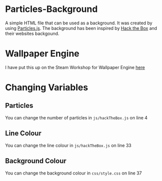 # Particles-Background

A simple HTML file that can be used as a background. It was created by using [Particles.js](https://vincentgarreau.com/particles.js/). The background has been inspired by [Hack the Box](https://www.hackthebox.eu/) and their websites backgound.

# Wallpaper Engine
I have put this up on the Steam Workshop for Wallpaper Engine [here](https://steamcommunity.com/sharedfiles/filedetails/?id=1952432971)

# Changing Variables

## Particles
You can change the number of particles in `js/hackTheBox.js` on line 4

## Line Colour
You can change the line colour in `js/hackTheBox.js` on line 33

## Background Colour
You can change the background colour in `css/style.css` on line 37